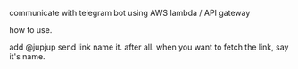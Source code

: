 communicate with telegram bot using AWS lambda / API gateway

how to use.

add @jupjup
send link name it.
after all.
when you want to fetch the link, say it's name.
